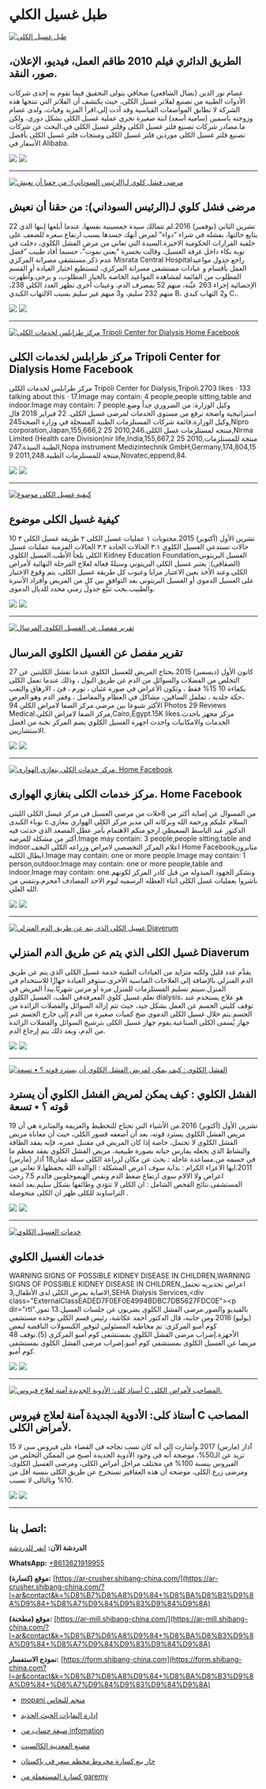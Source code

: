 # طبل غسيل الكلي

<a href="https://swt.shibang-china.com/?l=ar&img&k=%D8%B7%D8%A8%D9%84+%D8%BA%D8%B3%D9%8A%D9%84+%D8%A7%D9%84%D9%83%D9%84%D9%8A" target="_blank">![طبل غسيل الكلي](http://static.shibang-china.com/all-800x300/616.jpg)</a>

## الطريق الدائري ﻓﻴﻠﻢ 2010 طاقم العمل، فيديو، الإعلان، صور، النقد.
عصام نور الدين (نضال الشافعي) صحافي يتولى التحقيق فيما تقوم به إحدى شركات الأدوات الطبية من تصنيع لفلاتر غسيل الكلى، حيث يكتشف أن الفلاتر التي تنتجها هذه الشركة لا تطابق المواصفات القياسية وقد أدت إلى.اقرأ المزيد وفيات، ولدى عصام وزوجته ياسمين (سامية أسعد) ابنة صغيرة تجري عملية غسيل الكلى بشكل دوري، ولكن ما.مصادر شركات تصنيع فلتر غسيل الكلى وفلتر غسيل الكلى في.البحث عن شركات تصنيع فلتر غسيل الكلى موردين فلتر غسيل الكلى ومنتجات فلتر غسيل الكلى بأفضل الأسعار في Alibaba.


<a href="https://whatsapp.shibangsoft.com/WhatsApp.php" target="_blank" title="WhatsApp">![](http://static.shibang-china.com/icon/whatsapp.png)</a> <a href="https://swt.shibang-china.com/?l=ar&icon&k=%D8%B7%D8%A8%D9%84+%D8%BA%D8%B3%D9%8A%D9%84+%D8%A7%D9%84%D9%83%D9%84%D9%8A" target="_blank">![](http://static.shibang-china.com/icon/chat-ar.png)</a>

---

<a href="https://swt.shibang-china.com/?l=ar&img&k=%D8%B7%D8%A8%D9%84+%D8%BA%D8%B3%D9%8A%D9%84+%D8%A7%D9%84%D9%83%D9%84%D9%8A" target="_blank">![مرضى فشل كلوي لـ(الرئيس السوداني): من حقنا أن نعيش](http://static.shibang-china.com/all-800x300/521.jpg)</a>

## مرضى فشل كلوي لـ(الرئيس السوداني): من حقنا أن نعيش
22 تشرين الثاني (نوفمبر) 2016.لم تتمالك سيدة خمسينية نفسها، عندما أبلغها إبنها الذي يتابع حالتها، بفشله في شراء “دواء” لمرض أنهك جسدها بسبب ارتفاع سعره للضعف على خلفية القرارات الحكومية الاخيرة.السيدة التي تعاني من مرض الفشل الكلوي، دخلت في نوبة بكاء داخل غرفة الغسيل، وقالت بحسرة “يعني نموت”، حسبما أفاد طبيب “فضل عدم ذكر.مستشفى مصراتة المركزي Misrata Central Hospitalراجع جدول مواعيد العمل بأقسام و عيادات مستشفى مصراتة المركزي، لتستطيع اختيار العيادة أو القسم المطلوب من القائمة لمشاهدة المواعيد الخاصة بالخيار المطلوب، و يرجى.وأظهرت الإحصائية إجراء 263 عيِّنة، منهم 52 بمصرف الدم، وعينات أخرى تظهر العدد الكلي 238، منهم 232 سليم، و3 منهم غير سليم بسبب الالتهاب الكبدي B، و2 التهاب كبدي C،.


<a href="https://whatsapp.shibangsoft.com/WhatsApp.php" target="_blank" title="WhatsApp">![](http://static.shibang-china.com/icon/whatsapp.png)</a> <a href="https://swt.shibang-china.com/?l=ar&icon&k=%D8%B7%D8%A8%D9%84+%D8%BA%D8%B3%D9%8A%D9%84+%D8%A7%D9%84%D9%83%D9%84%D9%8A" target="_blank">![](http://static.shibang-china.com/icon/chat-ar.png)</a>

---

<a href="https://swt.shibang-china.com/?l=ar&img&k=%D8%B7%D8%A8%D9%84+%D8%BA%D8%B3%D9%8A%D9%84+%D8%A7%D9%84%D9%83%D9%84%D9%8A" target="_blank">![مركز طرابلس لخدمات الكلى Tripoli Center for Dialysis Home Facebook](http://static.shibang-china.com/all-800x300/1164.jpg)</a>

## مركز طرابلس لخدمات الكلى Tripoli Center for Dialysis Home Facebook
مركز طرابلس لخدمات الكلى Tripoli Center for Dialysis,Tripoli.2703 likes · 133 talking about this · 17.Image may contain: 4 people,people sitting,table and indoor.Image may contain: 7 people.وكيل الوزارة: من الضروري جداً وضع استراتيجية واضحة ترفع من مستوى الخدمات لمرضى غسيل الكلى. 22 فبراير 2018 قال وكيل الوزارة.قائمة شركات المستلزمات الطبية المسجلة في وزارة الصحة245,Nipro corporation,Japan,155,666,2 25 2010,منتجه لمستلزمات غسل الكلى.246,Nirma Limited (Health care Division)nir life,India,155,667,2 25 2010,منتجة للمستلزمات الطبية النبيذة.247,Nopa instrument Medizintechnik GmbH,Germany,174,804,15 9 2011,منتجة للمستلزمات الطبية.248,Novatec,eppend,84.


<a href="https://whatsapp.shibangsoft.com/WhatsApp.php" target="_blank" title="WhatsApp">![](http://static.shibang-china.com/icon/whatsapp.png)</a> <a href="https://swt.shibang-china.com/?l=ar&icon&k=%D8%B7%D8%A8%D9%84+%D8%BA%D8%B3%D9%8A%D9%84+%D8%A7%D9%84%D9%83%D9%84%D9%8A" target="_blank">![](http://static.shibang-china.com/icon/chat-ar.png)</a>

---

<a href="https://swt.shibang-china.com/?l=ar&img&k=%D8%B7%D8%A8%D9%84+%D8%BA%D8%B3%D9%8A%D9%84+%D8%A7%D9%84%D9%83%D9%84%D9%8A" target="_blank">![كيفية غسيل الكلى موضوع](http://static.shibang-china.com/all-800x300/1104.jpg)</a>

## كيفية غسيل الكلى موضوع
10 تشرين الأول (أكتوبر) 2015.محتويات ١ عمليات غسيل الكلى ٢ طريقة غسيل الكلى ٣ حالات تستدعي الغسيل الكلوي ٣.١ الحالات الحادة ٣.٢ الحالات المزمنة عمليات غسيل الكلى يلجأ الأطب.الغسيل الكلوي Kidney Education Foundationالغسيل البريتونى (الصفاقى): يعتبر غسيل الكلى البريتوني وسيلةً فعالة لعلاج المرحلة النهائية لأمراض الكلى.وعند الأخذ بعين الاعتبار مزايا وعيوب كل طريقة غسيل الكلى، يتم وقوع الاختيار على الغسيل الدموي أو الغسيل البريتونى بعد التوافق بين كلٍ من المريض وأفراد الأسرة والطبيب.يجب تتبُّع جدول زمني محدد للديال الدموى.


<a href="https://whatsapp.shibangsoft.com/WhatsApp.php" target="_blank" title="WhatsApp">![](http://static.shibang-china.com/icon/whatsapp.png)</a> <a href="https://swt.shibang-china.com/?l=ar&icon&k=%D8%B7%D8%A8%D9%84+%D8%BA%D8%B3%D9%8A%D9%84+%D8%A7%D9%84%D9%83%D9%84%D9%8A" target="_blank">![](http://static.shibang-china.com/icon/chat-ar.png)</a>

---

<a href="https://swt.shibang-china.com/?l=ar&img&k=%D8%B7%D8%A8%D9%84+%D8%BA%D8%B3%D9%8A%D9%84+%D8%A7%D9%84%D9%83%D9%84%D9%8A" target="_blank">![تقرير مفصل عن الغسيل الكلوي المرسال](http://static.shibang-china.com/all-800x300/1239.jpg)</a>

## تقرير مفصل عن الغسيل الكلوي المرسال
27 كانون الأول (ديسمبر) 2015.يحتاج المريض للغسيل الكلوي عندما تفشل الكليتين عن التخلص من الفضلات والسوائل من الدم عن طريق البول ، وذلك عندما تعمل الكلى بكفاءة 10 15% فقط ، وتكون الأعراض في صورة غثيان ، تورم ، قئ ، الارهاق والتعب ،حكة جلدية ، تململ الساقين، مشاكل في العظام والمفاصل ، وفقر الدم وهو العرض الأكثر شيوعا بين مرضى.مركز الصفا لامراض الكلي 94 Photos 29 Reviews Medical.مركز الصفا لامراض الكلي,Cairo,Egypt.15K likes.مركز مجهز باحدث الخدمات والامكانيات واحدث اجهزة الغسيل الكلوي يضم المركز نخبة من افضل الاستشاريين.


<a href="https://whatsapp.shibangsoft.com/WhatsApp.php" target="_blank" title="WhatsApp">![](http://static.shibang-china.com/icon/whatsapp.png)</a> <a href="https://swt.shibang-china.com/?l=ar&icon&k=%D8%B7%D8%A8%D9%84+%D8%BA%D8%B3%D9%8A%D9%84+%D8%A7%D9%84%D9%83%D9%84%D9%8A" target="_blank">![](http://static.shibang-china.com/icon/chat-ar.png)</a>

---

<a href="https://swt.shibang-china.com/?l=ar&img&k=%D8%B7%D8%A8%D9%84+%D8%BA%D8%B3%D9%8A%D9%84+%D8%A7%D9%84%D9%83%D9%84%D9%8A" target="_blank">![مركز خدمات الكلى بنغازي الهوارى. Home Facebook](http://static.shibang-china.com/all-800x300/1441.jpg)</a>

## مركز خدمات الكلى بنغازي الهوارى. Home Facebook
من المسوال عن إصابة أكثر من 8حلات من مرصى الغسيل فى مركز غيسل الكلى الليثى بوباء الكبدى c.السلام عليكم ورحمة الله وبركاته الي مدير مركز الكلى الهواري بنغازي الدكتور عبد الباسط السعيطي ارجو منكم الاهتمام بأمر عطل المصعد الذي حدثت فيه أكثر من مشكلة للمرضه.Image may contain: 3 people,people sitting,table and indoor.اعلام المركز التخصصي لامراض وزراعه الكلى النجف Home Facebookمثابرون ابطال الكليه.Image may contain: one or more people.Image may contain: 1 person,outdoor.Image may contain: one or more people,table and indoor.Image may contain: one.ونشكر الجهود المبذوله من قبل كادر المركز لكونهم باشروا بعمليات غسل الكلى اثناء العطله الرسميه ليوم الاحد المصادف 1محرم.ونتمنى من الله العلي.


<a href="https://whatsapp.shibangsoft.com/WhatsApp.php" target="_blank" title="WhatsApp">![](http://static.shibang-china.com/icon/whatsapp.png)</a> <a href="https://swt.shibang-china.com/?l=ar&icon&k=%D8%B7%D8%A8%D9%84+%D8%BA%D8%B3%D9%8A%D9%84+%D8%A7%D9%84%D9%83%D9%84%D9%8A" target="_blank">![](http://static.shibang-china.com/icon/chat-ar.png)</a>

---

<a href="https://swt.shibang-china.com/?l=ar&img&k=%D8%B7%D8%A8%D9%84+%D8%BA%D8%B3%D9%8A%D9%84+%D8%A7%D9%84%D9%83%D9%84%D9%8A" target="_blank">![غسيل الكلى الذي يتم عن طريق الدم المنزلي Diaverum](http://static.shibang-china.com/all-800x300/173.jpg)</a>

## غسيل الكلى الذي يتم عن طريق الدم المنزلي Diaverum
يقدِّم عدد قليل ولكنه متزايد من العيادات الطبية خدمة غسيل الكلى الذي يتم عن طريق الدم المنزلي بالإضافة إلى العلاجات القياسية الأخرى.ستوفر العيادة جهازًا للاستخدام في المنزل.سيتم تسليم المستلزمات للمنزل مرة أو مرتين شهريًا.يبدأ المريض في تعلم.غسيل كلوي المعرفةفي الطب، الغسيل الكلوي dialysis، هو علاج يستخدم عند توقف كليتي الجسم عن العمل بشكل جيد، حيث تتم إزالة السوائل والفضلات الزائدة من الجسم.يتم خلال غسيل الكلى الدموي ضخ كميات صغيرة من الدم إلى خارج الجسم عبر جهاز يُسمى الكلى الصناعية.يقوم جهاز غسيل الكلى بترشيح السوائل والفضلات الزائدة من الدم، وبعد ذلك يتم إرجاع الدم.


<a href="https://whatsapp.shibangsoft.com/WhatsApp.php" target="_blank" title="WhatsApp">![](http://static.shibang-china.com/icon/whatsapp.png)</a> <a href="https://swt.shibang-china.com/?l=ar&icon&k=%D8%B7%D8%A8%D9%84+%D8%BA%D8%B3%D9%8A%D9%84+%D8%A7%D9%84%D9%83%D9%84%D9%8A" target="_blank">![](http://static.shibang-china.com/icon/chat-ar.png)</a>

---

<a href="https://swt.shibang-china.com/?l=ar&img&k=%D8%B7%D8%A8%D9%84+%D8%BA%D8%B3%D9%8A%D9%84+%D8%A7%D9%84%D9%83%D9%84%D9%8A" target="_blank">![الفشل الكلوي : كيف يمكن لمريض الفشل الكلوي أن يسترد قوته ؟ • تسعة](http://static.shibang-china.com/all-800x300/747.jpg)</a>

## الفشل الكلوي : كيف يمكن لمريض الفشل الكلوي أن يسترد قوته ؟ • تسعة
19 تشرين الأول (أكتوبر) 2016.من الأشياء التي تحتاج للتخطيط والعزيمة والمثابرة هي أن مريض الفشل الكلوي يسترد قوته، بعد أن أضعفه قصور الكلى، حيث أن معاناة مريض الفشل الكلوي لا تحتمل، خاصة إذا كان المريض في مقتبل عمره، فإنه يفقد الطاقة والنشاط الذي يجعله يمارس حياته بصورة طبيعية، مريض الفشل الكلوي يفقد معظم ما في جسمه من.مساعدة عاجلة : بحث عن مكان لزراعة الكلى سبلة عمان18 آذار (مارس) 2011.ايها الاعزاء الكرام : بداية سوف اعرض المشكلة : الوالدة الله يحفظها.لا تعاني من اعراض ولا الالام سوى ارتفاع ضغط الدم ونقص الهيموجلوبين فالدم 7.5 رحت المستشفى.نتائج الفحص الشامل : ان الكلى لا تتؤدي وظائفها بشكل سليم.بعد اشعة التراساوند للكلى ظهر ان الكلى متحوصلة .


<a href="https://whatsapp.shibangsoft.com/WhatsApp.php" target="_blank" title="WhatsApp">![](http://static.shibang-china.com/icon/whatsapp.png)</a> <a href="https://swt.shibang-china.com/?l=ar&icon&k=%D8%B7%D8%A8%D9%84+%D8%BA%D8%B3%D9%8A%D9%84+%D8%A7%D9%84%D9%83%D9%84%D9%8A" target="_blank">![](http://static.shibang-china.com/icon/chat-ar.png)</a>

---

<a href="https://swt.shibang-china.com/?l=ar&img&k=%D8%B7%D8%A8%D9%84+%D8%BA%D8%B3%D9%8A%D9%84+%D8%A7%D9%84%D9%83%D9%84%D9%8A" target="_blank">![خدمات الغسيل الكلوي](http://static.shibang-china.com/all-800x300/1015.jpg)</a>

## خدمات الغسيل الكلوي
WARNING SIGNS OF POSSIBLE KIDNEY DISEASE IN CHILDREN,WARNING SIGNS OF POSSIBLE KIDNEY DISEASE IN CHILDREN,اعراض تحذيريه تحتمل الاصابة بمرض الكلى لدى الأطفال,3,SEHA Dialysis Services,&lt;div class=&quot;ExternalClassEADED7F0EF0E4994BDBC7DB5627FDC0E&quot;&gt;&lt;p dir=&quot;rtl&quot;.بالفيديو والصور.مرضى الفشل الكلوى يضربون عن جلسات الغسيل.13 تموز (يوليو) 2016.ومن جانبه، قال الدكتور أحمد عكاشة، رئيس قسم الكلى بوحدة مستشفى كوم أمبو المركزى: تم مخاطبة المسئولين لتوفير الكبسولات الناقصة لبعض الأجهزة.إضراب مرضى الفشل الكلوى بمستشفى كوم أمبو المركزى (5).توقف 48 مريضا عن الغسيل الكلوى بمستشفى كوم أمبو.إضراب مرضى الفشل الكلوى بمستشفى كوم أمبو.


<a href="https://whatsapp.shibangsoft.com/WhatsApp.php" target="_blank" title="WhatsApp">![](http://static.shibang-china.com/icon/whatsapp.png)</a> <a href="https://swt.shibang-china.com/?l=ar&icon&k=%D8%B7%D8%A8%D9%84+%D8%BA%D8%B3%D9%8A%D9%84+%D8%A7%D9%84%D9%83%D9%84%D9%8A" target="_blank">![](http://static.shibang-china.com/icon/chat-ar.png)</a>

---

<a href="https://swt.shibang-china.com/?l=ar&img&k=%D8%B7%D8%A8%D9%84+%D8%BA%D8%B3%D9%8A%D9%84+%D8%A7%D9%84%D9%83%D9%84%D9%8A" target="_blank">![أستاذ كلى: الأدوية الجديدة آمنة لعلاج فيروس C المصاحب لأمراض الكلى.](http://static.shibang-china.com/all-800x300/736.jpg)</a>

## أستاذ كلى: الأدوية الجديدة آمنة لعلاج فيروس C المصاحب لأمراض الكلى.
15 آذار (مارس) 2017.وأشارت إلى أنه كان نسب نجاحه فى القضاء على فيروس سى لا تزيد عن الـ50%، موضحة أنه فى وجود الأدوية الجديدة أصبح من الممكن التخلص من الفيروس بنسبة 100% فى مختلف مراحل أمراض الكلى، ومرضى الغسيل الكلوى، ومرضى زرع الكلى، موضحة أن هذه العقاقير تستخرج عن طريق الكلى بنسبة أقل من 10% وبالتالى لا تسبب.

<a href="https://whatsapp.shibangsoft.com/WhatsApp.php" target="_blank" title="WhatsApp">![](http://static.shibang-china.com/icon/whatsapp.png)</a> <a href="https://swt.shibang-china.com/?l=ar&icon&k=%D8%B7%D8%A8%D9%84+%D8%BA%D8%B3%D9%8A%D9%84+%D8%A7%D9%84%D9%83%D9%84%D9%8A" target="_blank">![](http://static.shibang-china.com/icon/chat-ar.png)</a>

---
## اتصل بنا:

**الدردشة الآن:** [انقر للدردشة](https://swt.shibang-china.com?l=ar&contact&k=%D8%B7%D8%A8%D9%84+%D8%BA%D8%B3%D9%8A%D9%84+%D8%A7%D9%84%D9%83%D9%84%D9%8A)

**WhatsApp:**  [+8613621919955](https://whatsapp.shibangsoft.com/WhatsApp.php)

**موقع (كسارة):** [https://ar-crusher.shibang-china.com/](https://ar-crusher.shibang-china.com/?l=ar&contact&k=%D8%B7%D8%A8%D9%84+%D8%BA%D8%B3%D9%8A%D9%84+%D8%A7%D9%84%D9%83%D9%84%D9%8A)

**موقع (مطحنة):** [https://ar-mill.shibang-china.com/](https://ar-mill.shibang-china.com/?l=ar&contact&k=%D8%B7%D8%A8%D9%84+%D8%BA%D8%B3%D9%8A%D9%84+%D8%A7%D9%84%D9%83%D9%84%D9%8A)

**نموذج الاستفسار:** [https://form.shibang-china.com](https://form.shibang-china.com?l=ar&contact&k=%D8%B7%D8%A8%D9%84+%D8%BA%D8%B3%D9%8A%D9%84+%D8%A7%D9%84%D9%83%D9%84%D9%8A)

* [mopani منجم للنحاس](../30/mopani%20%D9%85%D9%86%D8%AC%D9%85%20%D9%84%D9%84%D9%86%D8%AD%D8%A7%D8%B3.md)

* [إدارة النفايات الخبث الحديد](../27/%D8%A5%D8%AF%D8%A7%D8%B1%D8%A9%20%D8%A7%D9%84%D9%86%D9%81%D8%A7%D9%8A%D8%A7%D8%AA%20%D8%A7%D9%84%D8%AE%D8%A8%D8%AB%20%D8%A7%D9%84%D8%AD%D8%AF%D9%8A%D8%AF.md)

* [صيغة حساب من infomation](../26/%D8%B5%D9%8A%D8%BA%D8%A9%20%D8%AD%D8%B3%D8%A7%D8%A8%20%D9%85%D9%86%20infomation.md)

* [مصنع المعدنية الكالسيت](../29/%D9%85%D8%B5%D9%86%D8%B9%20%D8%A7%D9%84%D9%85%D8%B9%D8%AF%D9%86%D9%8A%D8%A9%20%D8%A7%D9%84%D9%83%D8%A7%D9%84%D8%B3%D9%8A%D8%AA.md)

* [حار بيع كسارة مخروط محطم سعر في باكستان](../28/%D8%AD%D8%A7%D8%B1%20%D8%A8%D9%8A%D8%B9%20%D9%83%D8%B3%D8%A7%D8%B1%D8%A9%20%D9%85%D8%AE%D8%B1%D9%88%D8%B7%20%D9%85%D8%AD%D8%B7%D9%85%20%D8%B3%D8%B9%D8%B1%20%D9%81%D9%8A%20%D8%A8%D8%A7%D9%83%D8%B3%D8%AA%D8%A7%D9%86.md)

* [كسارة المستعملة من garemy](../26/%D9%83%D8%B3%D8%A7%D8%B1%D8%A9%20%D8%A7%D9%84%D9%85%D8%B3%D8%AA%D8%B9%D9%85%D9%84%D8%A9%20%D9%85%D9%86%20garemy.md)